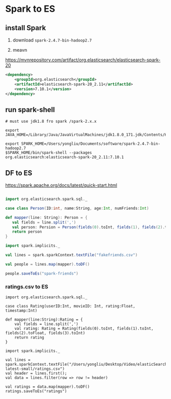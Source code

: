  
# Spark to ES

## install Spark

1. download `spark-2.4.7-bin-hadoop2.7`

2. meavn

https://mvnrepository.com/artifact/org.elasticsearch/elasticsearch-spark-20

```xml
<dependency>
    <groupId>org.elasticsearch</groupId>
    <artifactId>elasticsearch-spark-20_2.11</artifactId>
    <version>7.10.1</version>
</dependency>
```

## run spark-shell

```
# must use jdk1.8 fro spark /spark-2.x.x

export JAVA_HOME=/Library/Java/JavaVirtualMachines/jdk1.8.0_171.jdk/Contents/Home

export SPARK_HOME=/Users/yongliu/Documents/software/spark-2.4.7-bin-hadoop2.7
$SPARK_HOME/bin/spark-shell --packages org.elasticsearch:elasticsearch-spark-20_2.11:7.10.1
```

## DF to ES

https://spark.apache.org/docs/latest/quick-start.html

```scala

import org.elasticsearch.spark.sql._

case class Person(ID:int, name:String, age:Int, numFriends:Int)

def mapper(line: String): Person = {
   val fields = line.split(',')
   val person: Persion = Person(fields(0).toInt, fields(1), fields(2).toInt, fields(3).toInt )
   return person
}

import spark.implicits._

val lines = spark.sparkContext.textFile("fakefriends.csv")

val people = lines.map(mapper).toDF()

people.saveToEs("spark-friends")


```
### ratings.csv to ES
```
import org.elasticsearch.spark.sql._

case class Rating(userID:Int, movieID: Int, rating:Float, timestamp:Int)

def mapper(line:String):Rating = {
    val fields = line.split(',')
    val rating: Rating = Rating(fields(0).toInt, fields(1).toInt, fields(2).toFloat, fields(3).toInt)
    return rating
}

import spark.implicits._

val lines = spark.sparkContext.textFile("/Users/yongliu/Desktop/Video/elasticSearch/esNote/data/ml-latest-small/ratings.csv")
val header = lines.first();
val data = lines.filter(row => row != header)

val ratings = data.map(mapper).toDF()
ratings.saveToEs("ratings")

```
